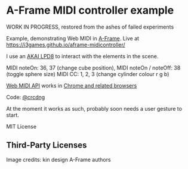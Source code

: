 # A-Frame MIDI controller example

WORK IN PROGRESS, restored from the ashes of failed experiments 

Example, demonstrating Web MIDI in [A-Frame](https://aframe.io/). Live at https://i3games.github.io/aframe-midicontroller/

I use an [AKAI LPD8](https://www.akaipro.com/lpd8) to interact with the elements in the scene.

MIDI noteOn: 36, 37 (change cube position), 
MIDI noteOn / noteOff: 38 (toggle sphere size)
MIDI CC: 1, 2, 3 (change cylinder colour r g b)

[Web MIDI API](https://www.w3.org/TR/webmidi/) works in [Chrome and related browsers](https://caniuse.com/midi)

Code: [@crcdng](https://twitter.com/crcdng)

At the moment it works as such, probably soon needs a user gesture to start. 

MIT License 

## Third-Party Licenses
Image credits: kin design
A-Frame authors